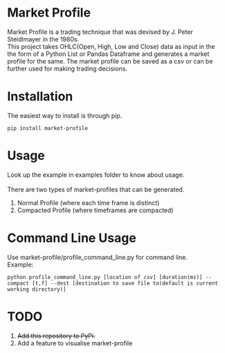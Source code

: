 # Market Profile
Market Profile is a trading technique that was devised by J. Peter Steidlmayer in the 1980s. <br/>
This project takes OHLC(Open, High, Low and Close) data as input in the the form of a Python List or Pandas Dataframe and generates a market profile for the same. The market profile can be saved as a csv or can be further used for making trading decisions.
<br/>
# Installation
The easiest way to install is through pip.
```
pip install market-profile
```
# Usage
Look up the example in examples folder to know about usage.<br/><br/>
There are two types of market-profiles that can be generated.
1. Normal Profile (where each time frame is distinct)
2. Compacted Profile (where timeframes are compacted)
# Command Line Usage
Use market-profile/profile_command_line.py for command line. 
<br/>
Example:  <br/>
```
python profile_command_line.py [location of csv] [duration(ms)] --compact [t,f] --dest [destination to save file to(default is current working directory)] 
```
# TODO
1. ~~Add this repository to PyPi.~~
2. Add a feature to visualise market-profile

